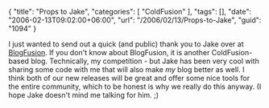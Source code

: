 {
	"title": "Props to Jake",
	"categories": [
		"ColdFusion"
	],
	"tags": [],
	"date": "2006-02-13T09:02:00+06:00",
	"url": "/2006/02/13/Props-to-Jake",
	"guid": "1094"
}

I just wanted to send out a quick (and public) thank you to Jake over at <a href="http://www.blogfusion.com/index.cfm?commentID=2">BlogFusion</a>. If you don't know about BlogFusion, it is another ColdFusion-based blog. Technically, my competition - but Jake has been very cool with sharing some code with me that will also make <i>my</i> blog better as well. I think both of our new releases will be great and offer some nice tools for the entire community, which to be honest is why we really do this anyway. (I hope Jake doesn't mind me talking for him. ;)